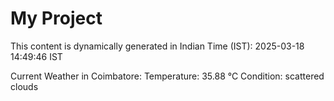 # My Project

This content is dynamically generated in Indian Time (IST): 2025-03-18 14:49:46 IST


Current Weather in Coimbatore:
Temperature: 35.88 °C
Condition: scattered clouds

